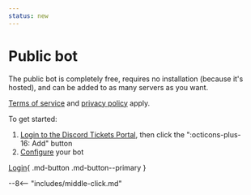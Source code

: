 ```yaml
---
status: new
---
```


# Public bot

The public bot is completely free, requires no installation (because it's hosted), and can be added to as many servers as you want.

[Terms of service](./terms.md) and [privacy policy](privacy.md#service-privacy-policy) apply.

To get started:

1. [Login to the Discord Tickets Portal](https://portal.discordtickets.app/settings), then click the ":octicons-plus-16:&nbsp;Add" button
2. [Configure](configuration/index.md) your bot

[Login](https://portal.discordtickets.app/settings){ .md-button .md-button--primary }

--8<-- "includes/middle-click.md"